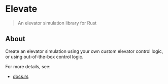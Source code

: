 # Elevate

> An elevator simulation library for Rust

## About

Create an elevator simulation using your own custom elevator control logic, or using out-of-the-box control logic.

For more details, see:
- [docs.rs](https://docs.rs/elevate-lib)